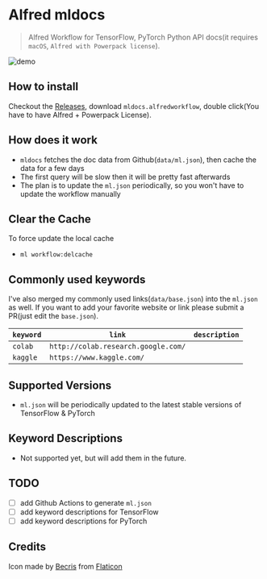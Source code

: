 # Alfred mldocs
> Alfred Workflow for TensorFlow, PyTorch Python API docs(it requires `macOS`, `Alfred with Powerpack license`).

![demo](https://raw.githubusercontent.com/lsgrep/mldocs/master/assets/mldocs.gif)

## How to install
Checkout the [Releases](https://github.com/lsgrep/mldocs/releases), download `mldocs.alfredworkflow`, 
double click(You have to have Alfred + Powerpack License).

## How does it work
- `mldocs` fetches the doc data from Github(`data/ml.json`), then cache the data for a few days
- The first query will be slow then it will be pretty fast afterwards
- The plan is to update the `ml.json` periodically, so you won't have to update the workflow manually

## Clear the Cache
To force update the local cache
- `ml workflow:delcache`

## Commonly used keywords
I've also merged my commonly used links(`data/base.json`) into the `ml.json` as well. 
If you want to add your favorite website or link please submit a PR(just edit the `base.json`).


| `keyword`   | `link`  | `description`  | 
|---|---|---|
| `colab` | `http://colab.research.google.com/`  |   |
| `kaggle` | `https://www.kaggle.com/` |    | 


## Supported Versions
- `ml.json` will be periodically updated to the latest stable versions of TensorFlow & PyTorch

## Keyword Descriptions
- Not supported yet, but will add them in the future.

## TODO
- [ ] add Github Actions to generate `ml.json`
- [ ] add keyword descriptions for TensorFlow
- [ ] add keyword descriptions for PyTorch

## Credits
Icon made by [Becris](https://creativemarket.com/Becris) from [Flaticon](https://www.flaticon.com/)
